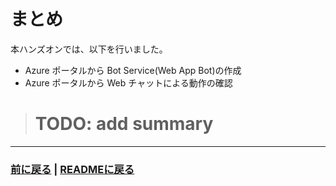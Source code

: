 # まとめ

本ハンズオンでは、以下を行いました。

- Azure ポータルから Bot Service(Web App Bot)の作成
- Azure ポータルから Web チャットによる動作の確認

> # TODO: add summary


---
### [前に戻る](./01-04_cleanup.md) | [READMEに戻る](../../../README.md) 